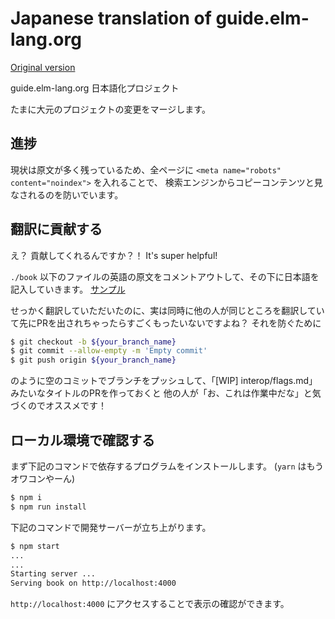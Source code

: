 # Japanese translation of guide.elm-lang.org

[Original version](https://github.com/evancz/guide.elm-lang.org/)

guide.elm-lang.org 日本語化プロジェクト

たまに大元のプロジェクトの変更をマージします。

## 進捗

現状は原文が多く残っているため、全ページに `<meta name="robots" content="noindex">` を入れることで、
検索エンジンからコピーコンテンツと見なされるのを防いでいます。

## 翻訳に貢献する

え？ 貢献してくれるんですか？！
It's super helpful!

`./book` 以下のファイルの英語の原文をコメントアウトして、その下に日本語を記入していきます。
[サンプル](https://github.com/elm-jp/guide/pull/1)

せっかく翻訳していただいたのに、実は同時に他の人が同じところを翻訳していて先にPRを出されちゃったらすごくもったいないですよね？
それを防ぐために

```bash
$ git checkout -b ${your_branch_name}
$ git commit --allow-empty -m 'Empty commit'
$ git push origin ${your_branch_name}
```

のように空のコミットでブランチをプッシュして、「[WIP] interop/flags.md」 みたいなタイトルのPRを作っておくと
他の人が「お、これは作業中だな」と気づくのでオススメです！

## ローカル環境で確認する

まず下記のコマンドで依存するプログラムをインストールします。
(`yarn` はもうオワコンやーん)

```bash
$ npm i
$ npm run install
```

下記のコマンドで開発サーバーが立ち上がります。

```bash
$ npm start
...
...
Starting server ...
Serving book on http://localhost:4000
```

`http://localhost:4000` にアクセスすることで表示の確認ができます。

